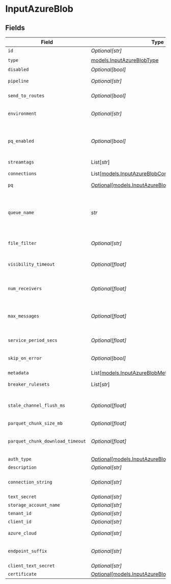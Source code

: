 # InputAzureBlob


## Fields

| Field                                                                                                                                                                                                                                                                                                | Type                                                                                                                                                                                                                                                                                                 | Required                                                                                                                                                                                                                                                                                             | Description                                                                                                                                                                                                                                                                                          |
| ---------------------------------------------------------------------------------------------------------------------------------------------------------------------------------------------------------------------------------------------------------------------------------------------------- | ---------------------------------------------------------------------------------------------------------------------------------------------------------------------------------------------------------------------------------------------------------------------------------------------------- | ---------------------------------------------------------------------------------------------------------------------------------------------------------------------------------------------------------------------------------------------------------------------------------------------------- | ---------------------------------------------------------------------------------------------------------------------------------------------------------------------------------------------------------------------------------------------------------------------------------------------------- |
| `id`                                                                                                                                                                                                                                                                                                 | *Optional[str]*                                                                                                                                                                                                                                                                                      | :heavy_minus_sign:                                                                                                                                                                                                                                                                                   | Unique ID for this input                                                                                                                                                                                                                                                                             |
| `type`                                                                                                                                                                                                                                                                                               | [models.InputAzureBlobType](../models/inputazureblobtype.md)                                                                                                                                                                                                                                         | :heavy_check_mark:                                                                                                                                                                                                                                                                                   | N/A                                                                                                                                                                                                                                                                                                  |
| `disabled`                                                                                                                                                                                                                                                                                           | *Optional[bool]*                                                                                                                                                                                                                                                                                     | :heavy_minus_sign:                                                                                                                                                                                                                                                                                   | N/A                                                                                                                                                                                                                                                                                                  |
| `pipeline`                                                                                                                                                                                                                                                                                           | *Optional[str]*                                                                                                                                                                                                                                                                                      | :heavy_minus_sign:                                                                                                                                                                                                                                                                                   | Pipeline to process data from this Source before sending it through the Routes                                                                                                                                                                                                                       |
| `send_to_routes`                                                                                                                                                                                                                                                                                     | *Optional[bool]*                                                                                                                                                                                                                                                                                     | :heavy_minus_sign:                                                                                                                                                                                                                                                                                   | Select whether to send data to Routes, or directly to Destinations.                                                                                                                                                                                                                                  |
| `environment`                                                                                                                                                                                                                                                                                        | *Optional[str]*                                                                                                                                                                                                                                                                                      | :heavy_minus_sign:                                                                                                                                                                                                                                                                                   | Optionally, enable this config only on a specified Git branch. If empty, will be enabled everywhere.                                                                                                                                                                                                 |
| `pq_enabled`                                                                                                                                                                                                                                                                                         | *Optional[bool]*                                                                                                                                                                                                                                                                                     | :heavy_minus_sign:                                                                                                                                                                                                                                                                                   | Use a disk queue to minimize data loss when connected services block. See [Cribl Docs](https://docs.cribl.io/stream/persistent-queues) for PQ defaults (Cribl-managed Cloud Workers) and configuration options (on-prem and hybrid Workers).                                                         |
| `streamtags`                                                                                                                                                                                                                                                                                         | List[*str*]                                                                                                                                                                                                                                                                                          | :heavy_minus_sign:                                                                                                                                                                                                                                                                                   | Tags for filtering and grouping in @{product}                                                                                                                                                                                                                                                        |
| `connections`                                                                                                                                                                                                                                                                                        | List[[models.InputAzureBlobConnection](../models/inputazureblobconnection.md)]                                                                                                                                                                                                                       | :heavy_minus_sign:                                                                                                                                                                                                                                                                                   | Direct connections to Destinations, and optionally via a Pipeline or a Pack                                                                                                                                                                                                                          |
| `pq`                                                                                                                                                                                                                                                                                                 | [Optional[models.InputAzureBlobPq]](../models/inputazureblobpq.md)                                                                                                                                                                                                                                   | :heavy_minus_sign:                                                                                                                                                                                                                                                                                   | N/A                                                                                                                                                                                                                                                                                                  |
| `queue_name`                                                                                                                                                                                                                                                                                         | *str*                                                                                                                                                                                                                                                                                                | :heavy_check_mark:                                                                                                                                                                                                                                                                                   | The storage account queue name blob notifications will be read from. Value must be a JavaScript expression (which can evaluate to a constant value), enclosed in quotes or backticks. Can be evaluated only at initialization time. Example referencing a Global Variable: `myQueue-${C.vars.myVar}` |
| `file_filter`                                                                                                                                                                                                                                                                                        | *Optional[str]*                                                                                                                                                                                                                                                                                      | :heavy_minus_sign:                                                                                                                                                                                                                                                                                   | Regex matching file names to download and process. Defaults to: .*                                                                                                                                                                                                                                   |
| `visibility_timeout`                                                                                                                                                                                                                                                                                 | *Optional[float]*                                                                                                                                                                                                                                                                                    | :heavy_minus_sign:                                                                                                                                                                                                                                                                                   | The duration (in seconds) that the received messages are hidden from subsequent retrieve requests after being retrieved by a ReceiveMessage request.                                                                                                                                                 |
| `num_receivers`                                                                                                                                                                                                                                                                                      | *Optional[float]*                                                                                                                                                                                                                                                                                    | :heavy_minus_sign:                                                                                                                                                                                                                                                                                   | How many receiver processes to run. The higher the number, the better the throughput - at the expense of CPU overhead.                                                                                                                                                                               |
| `max_messages`                                                                                                                                                                                                                                                                                       | *Optional[float]*                                                                                                                                                                                                                                                                                    | :heavy_minus_sign:                                                                                                                                                                                                                                                                                   | The maximum number of messages to return in a poll request. Azure storage queues never returns more messages than this value (however, fewer messages might be returned). Valid values: 1 to 32.                                                                                                     |
| `service_period_secs`                                                                                                                                                                                                                                                                                | *Optional[float]*                                                                                                                                                                                                                                                                                    | :heavy_minus_sign:                                                                                                                                                                                                                                                                                   | The duration (in seconds) which pollers should be validated and restarted if exited                                                                                                                                                                                                                  |
| `skip_on_error`                                                                                                                                                                                                                                                                                      | *Optional[bool]*                                                                                                                                                                                                                                                                                     | :heavy_minus_sign:                                                                                                                                                                                                                                                                                   | Skip files that trigger a processing error. Disabled by default, which allows retries after processing errors.                                                                                                                                                                                       |
| `metadata`                                                                                                                                                                                                                                                                                           | List[[models.InputAzureBlobMetadatum](../models/inputazureblobmetadatum.md)]                                                                                                                                                                                                                         | :heavy_minus_sign:                                                                                                                                                                                                                                                                                   | Fields to add to events from this input                                                                                                                                                                                                                                                              |
| `breaker_rulesets`                                                                                                                                                                                                                                                                                   | List[*str*]                                                                                                                                                                                                                                                                                          | :heavy_minus_sign:                                                                                                                                                                                                                                                                                   | A list of event-breaking rulesets that will be applied, in order, to the input data stream                                                                                                                                                                                                           |
| `stale_channel_flush_ms`                                                                                                                                                                                                                                                                             | *Optional[float]*                                                                                                                                                                                                                                                                                    | :heavy_minus_sign:                                                                                                                                                                                                                                                                                   | How long (in milliseconds) the Event Breaker will wait for new data to be sent to a specific channel before flushing the data stream out, as is, to the Pipelines                                                                                                                                    |
| `parquet_chunk_size_mb`                                                                                                                                                                                                                                                                              | *Optional[float]*                                                                                                                                                                                                                                                                                    | :heavy_minus_sign:                                                                                                                                                                                                                                                                                   | Maximum file size for each Parquet chunk                                                                                                                                                                                                                                                             |
| `parquet_chunk_download_timeout`                                                                                                                                                                                                                                                                     | *Optional[float]*                                                                                                                                                                                                                                                                                    | :heavy_minus_sign:                                                                                                                                                                                                                                                                                   | The maximum time allowed for downloading a Parquet chunk. Processing will stop if a chunk cannot be downloaded within the time specified.                                                                                                                                                            |
| `auth_type`                                                                                                                                                                                                                                                                                          | [Optional[models.InputAzureBlobAuthenticationMethod]](../models/inputazureblobauthenticationmethod.md)                                                                                                                                                                                               | :heavy_minus_sign:                                                                                                                                                                                                                                                                                   | N/A                                                                                                                                                                                                                                                                                                  |
| `description`                                                                                                                                                                                                                                                                                        | *Optional[str]*                                                                                                                                                                                                                                                                                      | :heavy_minus_sign:                                                                                                                                                                                                                                                                                   | N/A                                                                                                                                                                                                                                                                                                  |
| `connection_string`                                                                                                                                                                                                                                                                                  | *Optional[str]*                                                                                                                                                                                                                                                                                      | :heavy_minus_sign:                                                                                                                                                                                                                                                                                   | Enter your Azure Storage account connection string. If left blank, Stream will fall back to env.AZURE_STORAGE_CONNECTION_STRING.                                                                                                                                                                     |
| `text_secret`                                                                                                                                                                                                                                                                                        | *Optional[str]*                                                                                                                                                                                                                                                                                      | :heavy_minus_sign:                                                                                                                                                                                                                                                                                   | Select or create a stored text secret                                                                                                                                                                                                                                                                |
| `storage_account_name`                                                                                                                                                                                                                                                                               | *Optional[str]*                                                                                                                                                                                                                                                                                      | :heavy_minus_sign:                                                                                                                                                                                                                                                                                   | The name of your Azure storage account                                                                                                                                                                                                                                                               |
| `tenant_id`                                                                                                                                                                                                                                                                                          | *Optional[str]*                                                                                                                                                                                                                                                                                      | :heavy_minus_sign:                                                                                                                                                                                                                                                                                   | The service principal's tenant ID                                                                                                                                                                                                                                                                    |
| `client_id`                                                                                                                                                                                                                                                                                          | *Optional[str]*                                                                                                                                                                                                                                                                                      | :heavy_minus_sign:                                                                                                                                                                                                                                                                                   | The service principal's client ID                                                                                                                                                                                                                                                                    |
| `azure_cloud`                                                                                                                                                                                                                                                                                        | *Optional[str]*                                                                                                                                                                                                                                                                                      | :heavy_minus_sign:                                                                                                                                                                                                                                                                                   | The Azure cloud to use. Defaults to Azure Public Cloud.                                                                                                                                                                                                                                              |
| `endpoint_suffix`                                                                                                                                                                                                                                                                                    | *Optional[str]*                                                                                                                                                                                                                                                                                      | :heavy_minus_sign:                                                                                                                                                                                                                                                                                   | Endpoint suffix for the service URL. Takes precedence over the Azure Cloud setting. Defaults to core.windows.net.                                                                                                                                                                                    |
| `client_text_secret`                                                                                                                                                                                                                                                                                 | *Optional[str]*                                                                                                                                                                                                                                                                                      | :heavy_minus_sign:                                                                                                                                                                                                                                                                                   | Select or create a stored text secret                                                                                                                                                                                                                                                                |
| `certificate`                                                                                                                                                                                                                                                                                        | [Optional[models.InputAzureBlobCertificate]](../models/inputazureblobcertificate.md)                                                                                                                                                                                                                 | :heavy_minus_sign:                                                                                                                                                                                                                                                                                   | N/A                                                                                                                                                                                                                                                                                                  |